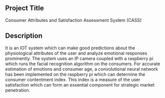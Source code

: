 ## Project Title
Consumer Attributes and Satisfaction Assessment System (CASS)


## Description

It is an IOT system which can make good predictions about the physiological attributes of the user and analyze emotional responses prominently. The system uses  an IP camera coupled with a raspberry pi which runs the facial recognition algorithm on the consumers. For accurate estimation of emotions and consumer age, a convolutional neural network has been implemented on the raspberry pi which can determine the consumer contentment index. This index is a measure of the user satisfaction which can form an essential component for strategic market penetration.

